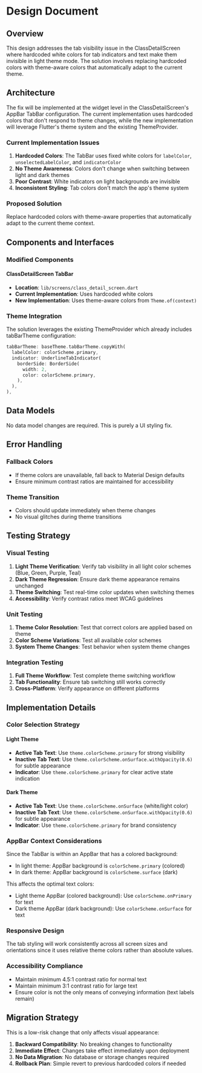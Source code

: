 # Design Document

## Overview

This design addresses the tab visibility issue in the ClassDetailScreen where hardcoded white colors for tab indicators and text make them invisible in light theme mode. The solution involves replacing hardcoded colors with theme-aware colors that automatically adapt to the current theme.

## Architecture

The fix will be implemented at the widget level in the ClassDetailScreen's AppBar TabBar configuration. The current implementation uses hardcoded colors that don't respond to theme changes, while the new implementation will leverage Flutter's theme system and the existing ThemeProvider.

### Current Implementation Issues

1. **Hardcoded Colors**: The TabBar uses fixed white colors for `labelColor`, `unselectedLabelColor`, and `indicatorColor`
2. **No Theme Awareness**: Colors don't change when switching between light and dark themes
3. **Poor Contrast**: White indicators on light backgrounds are invisible
4. **Inconsistent Styling**: Tab colors don't match the app's theme system

### Proposed Solution

Replace hardcoded colors with theme-aware properties that automatically adapt to the current theme context.

## Components and Interfaces

### Modified Components

#### ClassDetailScreen TabBar
- **Location**: `lib/screens/class_detail_screen.dart`
- **Current Implementation**: Uses hardcoded white colors
- **New Implementation**: Uses theme-aware colors from `Theme.of(context)`

### Theme Integration

The solution leverages the existing ThemeProvider which already includes tabBarTheme configuration:

```dart
tabBarTheme: baseTheme.tabBarTheme.copyWith(
  labelColor: colorScheme.primary,
  indicator: UnderlineTabIndicator(
    borderSide: BorderSide(
      width: 2,
      color: colorScheme.primary,
    ),
  ),
),
```

## Data Models

No data model changes are required. This is purely a UI styling fix.

## Error Handling

### Fallback Colors
- If theme colors are unavailable, fall back to Material Design defaults
- Ensure minimum contrast ratios are maintained for accessibility

### Theme Transition
- Colors should update immediately when theme changes
- No visual glitches during theme transitions

## Testing Strategy

### Visual Testing
1. **Light Theme Verification**: Verify tab visibility in all light color schemes (Blue, Green, Purple, Teal)
2. **Dark Theme Regression**: Ensure dark theme appearance remains unchanged
3. **Theme Switching**: Test real-time color updates when switching themes
4. **Accessibility**: Verify contrast ratios meet WCAG guidelines

### Unit Testing
1. **Theme Color Resolution**: Test that correct colors are applied based on theme
2. **Color Scheme Variations**: Test all available color schemes
3. **System Theme Changes**: Test behavior when system theme changes

### Integration Testing
1. **Full Theme Workflow**: Test complete theme switching workflow
2. **Tab Functionality**: Ensure tab switching still works correctly
3. **Cross-Platform**: Verify appearance on different platforms

## Implementation Details

### Color Selection Strategy

#### Light Theme
- **Active Tab Text**: Use `theme.colorScheme.primary` for strong visibility
- **Inactive Tab Text**: Use `theme.colorScheme.onSurface.withOpacity(0.6)` for subtle appearance
- **Indicator**: Use `theme.colorScheme.primary` for clear active state indication

#### Dark Theme
- **Active Tab Text**: Use `theme.colorScheme.onSurface` (white/light color)
- **Inactive Tab Text**: Use `theme.colorScheme.onSurface.withOpacity(0.6)` for subtle appearance  
- **Indicator**: Use `theme.colorScheme.primary` for brand consistency

### AppBar Context Considerations

Since the TabBar is within an AppBar that has a colored background:
- In light theme: AppBar background is `colorScheme.primary` (colored)
- In dark theme: AppBar background is `colorScheme.surface` (dark)

This affects the optimal text colors:
- Light theme AppBar (colored background): Use `colorScheme.onPrimary` for text
- Dark theme AppBar (dark background): Use `colorScheme.onSurface` for text

### Responsive Design

The tab styling will work consistently across all screen sizes and orientations since it uses relative theme colors rather than absolute values.

### Accessibility Compliance

- Maintain minimum 4.5:1 contrast ratio for normal text
- Maintain minimum 3:1 contrast ratio for large text
- Ensure color is not the only means of conveying information (text labels remain)

## Migration Strategy

This is a low-risk change that only affects visual appearance:

1. **Backward Compatibility**: No breaking changes to functionality
2. **Immediate Effect**: Changes take effect immediately upon deployment
3. **No Data Migration**: No database or storage changes required
4. **Rollback Plan**: Simple revert to previous hardcoded colors if needed